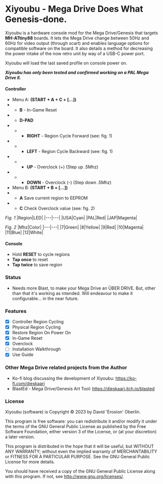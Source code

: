 # Xiyoubu - Mega Drive Does What Genesis-done.

Xiyoubu is a hardware console mod for the Mega Drive/Genesis that targets ****MH-ATtiny88**** boards. It lets the Mega Drive change between 50Hz and 60Hz for video output (through scart) and enables language options for compatible software on the board. It also details a method for decreasing the power intake of the now retro unit by way of a USB-C power port.

Xiyoubu will load the last saved profile on console power on.

***Xiyoubu has only been tested and confirmed working on a PAL Mega Drive II.***

#### Controller
- Menu A: **(START + A + C + [...])**
- - **B**  - In-Game Reset
- - **D-PAD**
- - - **RIGHT** - Region Cycle Forward (see: fig. 1)
- - - **LEFT** - Region Cycle Backward (see: fig. 1)
- - - **UP** - Overclock (+) (Step up .5Mhz)
- - - **DOWN** - Overclock (-) (Step down .5Mhz)
- Menu B: **(START + B + [...])**
- - **A** Save current region to EEPROM
- - **C** Check Overclock value (see: fig. 2)

*Fig. 1*
|Region|LED| 
|---|---|
|USA|Cyan| 
|PAL|Red|
|JAP|Magenta|

*Fig. 2*
|Mhz|Color|
|---|---|
|7|Green|
|8|Yellow|
|9|Red|
|10|Magenta|
|11|Blue|
|12|White|

#### Console
- Hold **RESET** to cycle regions
- **Tap once** to reset
- **Tap twice** to save region

### Status
- Needs more Blast, to make your Mega Drive an ÜBER DRIVE. But, other than that it's working as intended. Will endeavour to make it configurable... in the near future.

### Features
- [X] Controller Region Cycling
- [X] Physical Region Cycling
- [X] Restore Region On Power On
- [X] In-Game Reset
- [X] Overclock
- [ ] Installation Walkthrough
- [X] Use Guide

### Other Mega Drive related projects from the Author
* Ko-fi blog discussing the development of Xiyoubu: https://ko-fi.com/dieskaarj
* BlastEd - Mega Drive/Genesis Art Tool: https://dieskaarj.itch.io/blasted

### License
Xiyoubu (software) is Copyright © 2023 by David 'Erosion' Oberlin.

This program is free software: you can redistribute it and/or modify it under the terms of the GNU General Public License as published by the Free Software Foundation, either version 3 of the License, or (at your discretion) a later version.

This program is distributed in the hope that it will be useful, but WITHOUT ANY WARRANTY; without even the implied warranty of MERCHANTABILITY or FITNESS FOR A PARTICULAR PURPOSE. See the GNU General Public License for more details.

You should have received a copy of the GNU General Public License along with this program. If not, see http://www.gnu.org/licenses/.
